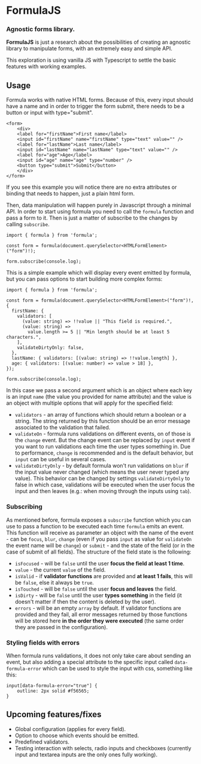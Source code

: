 # FormulaJS

### Agnostic forms library.

**FormulaJS** is just a research about the possibilities of creating an agnostic library to manipulate forms, with an extremely easy and simple API.

This exploration is using vanilla JS with Typescript to settle the basic features with working examples.

## Usage

Formula works with native HTML forms. Because of this, every input should have a name and in order to trigger the form submit, there needs to be a button or input with type="submit".

```
<form>
    <div>
    <label for="firstName">First name</label>
    <input id="firstName" name="firstName" type="text" value="" />
    <label for="lastName">Last name</label>
    <input id="lastName" name="lastName" type="text" value="" />
    <label for="age">Age</label>
    <input id="age" name="age" type="number" />
    <button type="submit">Submit</button>
    </div>
</form>
```

If you see this example you will notice there are no extra attributes or binding that needs to happen, just a plain html form.

Then, data manipulation will happen purely in Javascript through a minimal API. In order to start using formula you need to call the `formula` function and pass a form to it.
Then is just a matter of subscribe to the changes by calling `subscribe`.

```
import { formula } from 'formula';

const form = formula(document.querySelector<HTMLFormElement>("form")!);

form.subscribe(console.log);
```

This is a simple example which will display every event emitted by formula, but you can pass options to start building more complex forms:

```
import { formula } from 'formula';

const form = formula(document.querySelector<HTMLFormElement>("form")!, {
  firstName: {
    validators: [
      (value: string) => !!value || "This field is required.",
      (value: string) =>
        value.length >= 5 || "Min length should be at least 5 characters.",
    ],
    validateDirtyOnly: false,
  },
  lastName: { validators: [(value: string) => !!value.length] },
  age: { validators: [(value: number) => value > 18] },
});

form.subscribe(console.log);
```

In this case we pass a second argument which is an object where each key is an input `name` (the value you provided for name attribute) and the value is an object with multiple options that will apply for the specified field:

- `validators` - an array of functions which should return a boolean or a string. The string returned by this function should be an error message associated to the validation that failed.
- `validateOn` - formula runs validations on different events, on of those is the `change` event. But the change event can be replaced by `input` event if you want to run validations each time the user types something in. Due to performance, `change` is recommended and is the default behavior, but `input` can be useful in several cases.
- `validateDirtyOnly` - by default formula won't run validations on `blur` if the input value never changed (which means the user never typed any value). This behavior can be changed by settings `validateDirtyOnly` to false in which case, validations will be executed when the user focus the input and then leaves (e.g.: when moving through the inputs using `tab`).

### Subscribing

As mentioned before, formula exposes a `subscribe` function which you can use to pass a function to be executed each time `formula` emits an event. This function will receive as parameter an object with the name of the event - can be `focus`, `blur`, `change` (even if you pass `input` as value for `validateOn` the event name will be `change`) or `submit` - and the state of the field (or in the case of submit of all fields). The structure of the field state is the following:

- `isFocused` - will be `false` until the user **focus the field at least 1 time**.
- `value` - the current `value` of the field.
- `isValid` - if **validator functions** are provided and **at least 1 fails**, this will be `false`, else it always be `true`.
- `isTouched` - will be `false` until the user **focus and leaves** the field.
- `isDirty` - will be `false` until the user **types something** in the field (it doesn't matter if then the content is deleted by the user).
- `errors` - will be an empty `array` by default. If validator functions are provided and they fail, all error messages returned by those functions will be stored here **in the order they were executed** (the same order they are passed in the configuration).

### Styling fields with errors

When formula runs validations, it does not only take care about sending an event, but also adding a special attribute to the specific input called `data-formula-error` which can be used to style the input with css, something like this:

```
input[data-formula-error="true"] {
    outline: 2px solid #f56565;
}
```

## Upcoming features/fixes

- Global configuration (applies for every field).
- Option to choose which events should be emitted.
- Predefined validators.
- Testing interaction with selects, radio inputs and checkboxes (currently input and textarea inputs are the only ones fully working).

```

```
